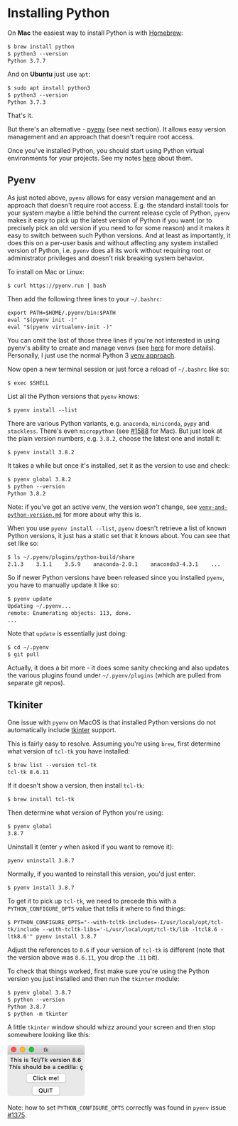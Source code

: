 Installing Python
=================

On **Mac** the easiest way to install Python is with [Homebrew](https://brew.sh/):

    $ brew install python
    $ python3 --version
    Python 3.7.7

And on **Ubuntu** just use `apt`:

    $ sudo apt install python3
    $ python3 --version
    Python 3.7.3

That's it.

But there's an alternative - [pyenv](https://github.com/pyenv/pyenv) (see next section). It allows easy version management and an approach that doesn't require root access.

Once you've installed Python, you should start using Python virtual environments for your projects. See my notes [here](python-venv.md) about them.

Pyenv
-----

As just noted above, `pyenv` allows for easy version management and an approach that doesn't require root access. E.g. the standard install tools for your system maybe a little behind the current release cycle of Python, `pyenv` makes it easy to pick up the latest version of Python if you want (or to precisely pick an old version if you need to for some reason) and it makes it easy to switch between such Python versions. And at least as importantly, it does this on a per-user basis and without affecting any system installed version of Python, i.e. `pyenv` does all its work without requiring root or administrator privileges and doesn't risk breaking system behavior.

To install on Mac or Linux:

    $ curl https://pyenv.run | bash

Then add the following three lines to your `~/.bashrc`:

    export PATH=$HOME/.pyenv/bin:$PATH
    eval "$(pyenv init -)"
    eval "$(pyenv virtualenv-init -)"

You can omit the last of those three lines if you're not interested in using pyenv's ability to create and manage venvs (see [here](https://github.com/pyenv/pyenv-virtualenv#usage) for more details). Personally, I just use the normal Python 3 [venv approach](python-venv.md).

Now open a new terminal session or just force a reload of `~/.bashrc` like so:

    $ exec $SHELL

List all the Python versions that `pyenv` knows:

    $ pyenv install --list

There are various Python variants, e.g. `anaconda`, `miniconda`, `pypy` and `stackless`. There's even `micropython` (see [#1588](https://github.com/pyenv/pyenv/issues/1588) for Mac). But just look at the plain version numbers, e.g. `3.8.2`, choose the latest one and install it:

    $ pyenv install 3.8.2

It takes a while but once it's installed, set it as the version to use and check:

    $ pyenv global 3.8.2
    $ python --version
    Python 3.8.2

Note: if you've got an active venv, the version _won't_ change, see [`venv-and-python-version.md`](venv-and-python-version.md) for more about why this is.

When you use `pyenv install --list`, `pyenv` doesn't retrieve a list of known Python versions, it just has a static set that it knows about. You can see that set like so:

    $ ls ~/.pyenv/plugins/python-build/share
    2.1.3    3.1.1    3.5.9    anaconda-2.0.1    anaconda3-4.3.1    ...

So if newer Python versions have been released since you installed `pyenv`, you have to manually update it like so:

    $ pyenv update
    Updating ~/.pyenv...
    remote: Enumerating objects: 113, done.
    ...

Note that `update` is essentially just doing:

    $ cd ~/.pyenv
    $ git pull

Actually, it does a bit more - it does some sanity checking and also updates the various plugins found under `~/.pyenv/plugins` (which are pulled from separate git repos).

Tkiniter
--------

One issue with `pyenv` on MacOS is that installed Python versions do not automatically include [tkinter](https://docs.python.org/3/library/tkinter.html) support.

This is fairly easy to resolve. Assuming you're using `brew`, first determine what version of `tcl-tk` you have installed:

```
$ brew list --version tcl-tk
tcl-tk 8.6.11
```

If it doesn't show a version, then install `tcl-tk`:

```
$ brew install tcl-tk
```

Then determine what version of Python you're using:

```
$ pyenv global
3.8.7
```

Uninstall it (enter `y` when asked if you want to remove it):

```
pyenv uninstall 3.8.7
```

Normally, if you wanted to reinstall this version, you'd just enter:

```
$ pyenv install 3.8.7
```

To get it to pick up `tcl-tk`, we need to precede this with a `PYTHON_CONFIGURE_OPTS` value that tells it where to find things:

```
$ PYTHON_CONFIGURE_OPTS="--with-tcltk-includes=-I/usr/local/opt/tcl-tk/include --with-tcltk-libs='-L/usr/local/opt/tcl-tk/lib -ltcl8.6 -ltk8.6'" pyenv install 3.8.7
```

Adjust the references to `8.6` if your version of `tcl-tk` is different (note that the version above was `8.6.11`, you drop the `.11` bit).

To check that things worked, first make sure you're using the Python version you just installed and then run the `tkinter` module:

```
$ pyenv global 3.8.7
$ python --version
Python 3.8.7
$ python -m tkinter
```

A little `tkinter` window should whizz around your screen and then stop somewhere looking like this:

![tkinter demo window](images/tkinter.png)

Note: how to set `PYTHON_CONFIGURE_OPTS` correctly was found in `pyenv` issue [#1375](https://github.com/pyenv/pyenv/issues/1375).
